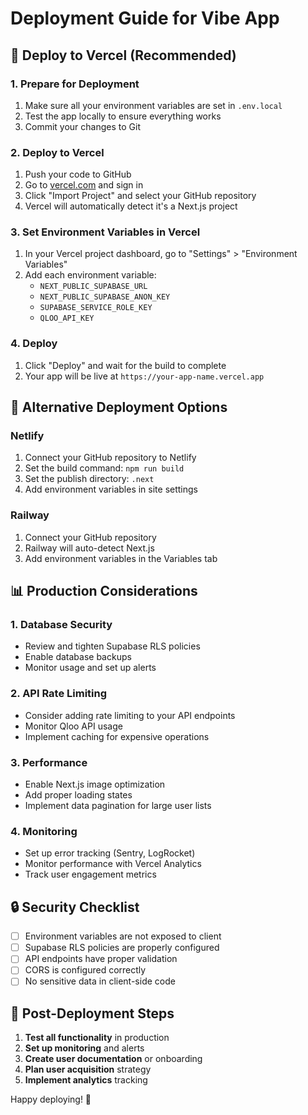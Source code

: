 # Deployment Guide for Vibe App

## 🚀 Deploy to Vercel (Recommended)

### 1. Prepare for Deployment

1. Make sure all your environment variables are set in `.env.local`
2. Test the app locally to ensure everything works
3. Commit your changes to Git

### 2. Deploy to Vercel

1. Push your code to GitHub
2. Go to [vercel.com](https://vercel.com) and sign in
3. Click "Import Project" and select your GitHub repository
4. Vercel will automatically detect it's a Next.js project

### 3. Set Environment Variables in Vercel

1. In your Vercel project dashboard, go to "Settings" > "Environment Variables"
2. Add each environment variable:
   - `NEXT_PUBLIC_SUPABASE_URL`
   - `NEXT_PUBLIC_SUPABASE_ANON_KEY`
   - `SUPABASE_SERVICE_ROLE_KEY`
   - `QLOO_API_KEY`

### 4. Deploy

1. Click "Deploy" and wait for the build to complete
2. Your app will be live at `https://your-app-name.vercel.app`

## 🔧 Alternative Deployment Options

### Netlify

1. Connect your GitHub repository to Netlify
2. Set the build command: `npm run build`
3. Set the publish directory: `.next`
4. Add environment variables in site settings

### Railway

1. Connect your GitHub repository
2. Railway will auto-detect Next.js
3. Add environment variables in the Variables tab

## 📊 Production Considerations

### 1. Database Security

- Review and tighten Supabase RLS policies
- Enable database backups
- Monitor usage and set up alerts

### 2. API Rate Limiting

- Consider adding rate limiting to your API endpoints
- Monitor Qloo API usage
- Implement caching for expensive operations

### 3. Performance

- Enable Next.js image optimization
- Add proper loading states
- Implement data pagination for large user lists

### 4. Monitoring

- Set up error tracking (Sentry, LogRocket)
- Monitor performance with Vercel Analytics
- Track user engagement metrics

## 🔒 Security Checklist

- [ ] Environment variables are not exposed to client
- [ ] Supabase RLS policies are properly configured
- [ ] API endpoints have proper validation
- [ ] CORS is configured correctly
- [ ] No sensitive data in client-side code

## 🎯 Post-Deployment Steps

1. **Test all functionality** in production
2. **Set up monitoring** and alerts
3. **Create user documentation** or onboarding
4. **Plan user acquisition** strategy
5. **Implement analytics** tracking

Happy deploying! 🚀
